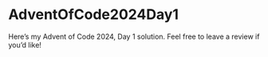 # AdventOfCode2024Day1
Here’s my Advent of Code 2024, Day 1 solution. Feel free to leave a review if you’d like!
